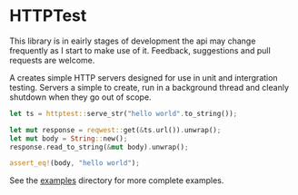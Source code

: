 # HTTPTest

This library is in eairly stages of development the api may change frequently
as I start to make use of it. Feedback, suggestions and pull requests are
welcome.

A creates simple HTTP servers designed for use in unit and intergration
testing. Servers a simple to create, run in a background thread and cleanly
shutdown when they go out of scope.

```rust
let ts = httptest::serve_str("hello world".to_string());

let mut response = reqwest::get(&ts.url()).unwrap();
let mut body = String::new();
response.read_to_string(&mut body).unwrap();

assert_eq!(body, "hello world");
```

See the [examples](examples) directory for more complete examples.
